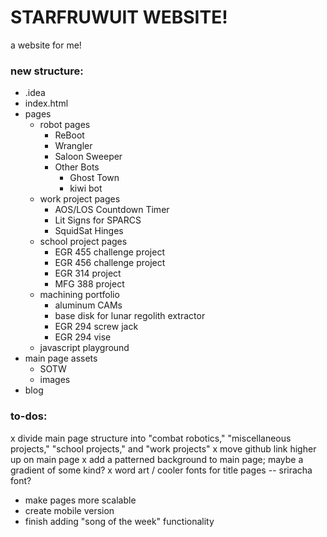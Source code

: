 # STARFRUWUIT WEBSITE!
a website for me!

### new structure: 
- .idea
- index.html
- pages
    - robot pages
        - ReBoot
        - Wrangler
        - Saloon Sweeper
        - Other Bots
            - Ghost Town
            - kiwi bot
    - work project pages
        - AOS/LOS Countdown Timer
        - Lit Signs for SPARCS
        - SquidSat Hinges
    - school project pages
        - EGR 455 challenge project
        - EGR 456 challenge project
        - EGR 314 project
        - MFG 388 project
    - machining portfolio
        - aluminum CAMs
        - base disk for lunar regolith extractor
        - EGR 294 screw jack
        - EGR 294 vise
    - javascript playground
- main page assets
    - SOTW
    - images
- blog

### to-dos: 
x divide main page structure into "combat robotics," "miscellaneous projects," "school projects," and "work projects"
x move github link higher up on main page
x add a patterned background to main page; maybe a gradient of some kind?
x word art / cooler fonts for title pages -- sriracha font?
- make pages more scalable
- create mobile version
- finish adding "song of the week" functionality